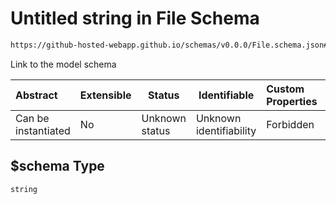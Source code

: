 # Untitled string in File Schema

```txt
https://github-hosted-webapp.github.io/schemas/v0.0.0/File.schema.json#/properties/$schema
```

Link to the model schema

| Abstract | Extensible | Status | Identifiable | Custom Properties | Additional Properties | Access Restrictions | Defined In |
| :-- | --- | --- | --- | :-- | --- | --- | --- |
| Can be instantiated | No | Unknown status | Unknown identifiability | Forbidden | Allowed | none | [File.schema.json\*](../File.schema.json "open original schema") |

## \$schema Type

`string`
